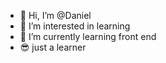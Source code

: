 - 👋 Hi, I’m @Daniel
- 👀 I’m interested in learning
- 🌱 I’m currently learning front end
- 😎 just a learner 

<!---
Daniel7896/Daniel7896 is a ✨ special ✨ repository because its `README.md` (this file) appears on your GitHub profile.
You can click the Preview link to take a look at your changes.
--->
